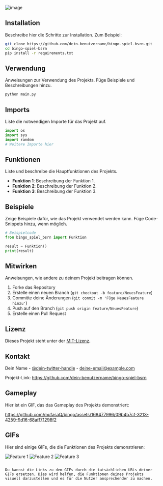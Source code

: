 ![image](https://github.com/mufasaQ/bingo/assets/168477996/8c78e104-01d0-4205-81ea-be945277e7f7)

## Installation

Beschreibe hier die Schritte zur Installation. Zum Beispiel:

```bash
git clone https://github.com/dein-benutzername/bingo-spiel-bsrn.git
cd bingo-spiel-bsrn
pip install -r requirements.txt
```

## Verwendung

Anweisungen zur Verwendung des Projekts. Füge Beispiele und Beschreibungen hinzu.

```bash
python main.py
```

## Imports

Liste die notwendigen Importe für das Projekt auf.

```python
import os
import sys
import random
# Weitere Importe hier
```

## Funktionen

Liste und beschreibe die Hauptfunktionen des Projekts.

- **Funktion 1**: Beschreibung der Funktion 1.
- **Funktion 2**: Beschreibung der Funktion 2.
- **Funktion 3**: Beschreibung der Funktion 3.

## Beispiele

Zeige Beispiele dafür, wie das Projekt verwendet werden kann. Füge Code-Snippets hinzu, wenn möglich.

```python
# Beispielcode
from bingo_spiel_bsrn import Funktion

result = Funktion()
print(result)
```

## Mitwirken

Anweisungen, wie andere zu deinem Projekt beitragen können.

1. Forke das Repository
2. Erstelle einen neuen Branch (`git checkout -b feature/NeuesFeature`)
3. Committe deine Änderungen (`git commit -m 'Füge NeuesFeature hinzu'`)
4. Push auf den Branch (`git push origin feature/NeuesFeature`)
5. Erstelle einen Pull Request

## Lizenz

Dieses Projekt steht unter der [MIT-Lizenz](LICENSE).

## Kontakt

Dein Name - [@dein-twitter-handle](https://twitter.com/dein-twitter-handle) - deine-email@example.com

Projekt-Link: https://github.com/dein-benutzername/bingo-spiel-bsrn

## Gameplay

Hier ist ein GIF, das das Gameplay des Projekts demonstriert:

https://github.com/mufasaQ/bingo/assets/168477996/09b4b7cf-3213-4259-9d16-68aff71298f2

## GIFs

Hier sind einige GIFs, die die Funktionen des Projekts demonstrieren:

![Feature 1](https://link-zu-deinem-gif1.com)
![Feature 2](https://link-zu-deinem-gif2.com)
![Feature 3](https://link-zu-deinem-gif3.com)
```

Du kannst die Links zu den GIFs durch die tatsächlichen URLs deiner GIFs ersetzen. Dies wird helfen, die Funktionen deines Projekts visuell darzustellen und es für die Nutzer ansprechender zu machen.
